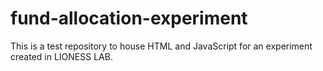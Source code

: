 # fund-allocation-experiment
This is a test repository to house HTML and JavaScript for an experiment created in LIONESS LAB. 

